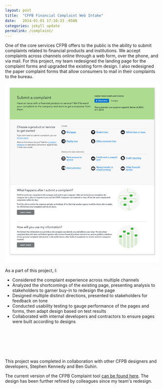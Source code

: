 ```yaml
---
layout: post
title:  "CFPB Financial Complaint Web Intake"
date:   2014-01-01 17:10:33 -0500
categories: jekyll update
permalink: /complaint/
---
```


One of the core services CFPB offers to the public is the ability to submit complaints related to financial products and institutions. We accept complaints across channels online through a web form, over the phone, and via mail. For this project, my team redesigned the landing page for the complaint forms and upgraded the existing form design. I also redesigned the paper complaint forms that allow consumers to mail in their complaints to the bureau. 

![Complaint Landing Page Design](/img/complaint/complaint-landing.png)

As a part of this project, I:
* Considered the complaint experience across multiple channels
* Analyzed the shortcomings of the existing page, presenting analysis to stakeholders to garner buy-in to redesign the page
* Designed multiple distinct directions, presented to stakeholders for feedback on tone
* Conducted usability testing to gauge performance of the pages and forms, then adapt design based on test results
* Collaborated with internal developers and contractors to ensure pages were built according to designs

<br><br>
---
<br>
This project was completed in collaboration with other CFPB designers and developers, Stephen Kennedy and Ben Guhin. 

The current version of the CFPB Complaint tool [can be found here](http://www.consumerfinance.gov/complaint). The design has been further refined by colleagues since my team's redesign.
